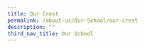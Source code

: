 ```yaml
---
title: Our Crest
permalink: /about-us/Our-School/our-crest
description: ""
third_nav_title: Our School
---
```

